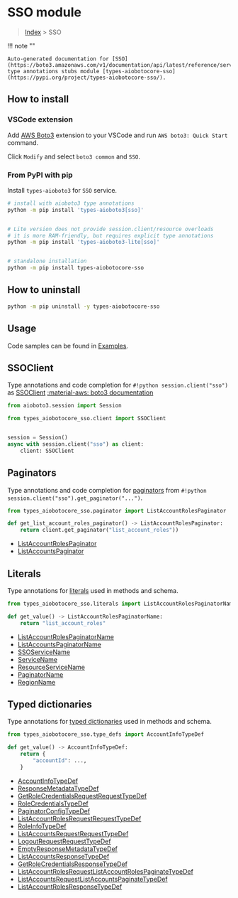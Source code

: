 # SSO module

> [Index](../README.md) > SSO


!!! note ""

    Auto-generated documentation for [SSO](https://boto3.amazonaws.com/v1/documentation/api/latest/reference/services/sso.html#SSO)
    type annotations stubs module [types-aiobotocore-sso](https://pypi.org/project/types-aiobotocore-sso/).

## How to install

### VSCode extension

Add [AWS Boto3](https://marketplace.visualstudio.com/items?itemName=Boto3typed.boto3-ide)
extension to your VSCode and run `AWS boto3: Quick Start` command.

Click `Modify` and select `boto3 common` and `SSO`.

### From PyPI with pip

Install `types-aioboto3` for `SSO` service.

```bash
# install with aioboto3 type annotations
python -m pip install 'types-aioboto3[sso]'


# Lite version does not provide session.client/resource overloads
# it is more RAM-friendly, but requires explicit type annotations
python -m pip install 'types-aioboto3-lite[sso]'


# standalone installation
python -m pip install types-aiobotocore-sso
```



## How to uninstall

```bash
python -m pip uninstall -y types-aiobotocore-sso
```

## Usage

Code samples can be found in [Examples](./usage.md).

## SSOClient

Type annotations and code completion for  `#!python session.client("sso")` as [SSOClient](./client.md)
[:material-aws: boto3 documentation](https://boto3.amazonaws.com/v1/documentation/api/latest/reference/services/sso.html#SSO.Client)

```python title="Usage example"
from aioboto3.session import Session

from types_aiobotocore_sso.client import SSOClient


session = Session()
async with session.client("sso") as client:
    client: SSOClient
```


## Paginators

Type annotations and code completion for
[paginators](./paginators.md)
from `#!python session.client("sso").get_paginator("...")`.

```python title="Usage example"
from types_aiobotocore_sso.paginator import ListAccountRolesPaginator

def get_list_account_roles_paginator() -> ListAccountRolesPaginator:
    return client.get_paginator("list_account_roles"))
```

- [ListAccountRolesPaginator](./paginators.md#listaccountrolespaginator)
- [ListAccountsPaginator](./paginators.md#listaccountspaginator)








## Literals

Type annotations for [literals](./literals.md) used in methods and schema.

```python title="Usage example"
from types_aiobotocore_sso.literals import ListAccountRolesPaginatorName

def get_value() -> ListAccountRolesPaginatorName:
    return "list_account_roles"
```

- [ListAccountRolesPaginatorName](./literals.md#listaccountrolespaginatorname)
- [ListAccountsPaginatorName](./literals.md#listaccountspaginatorname)
- [SSOServiceName](./literals.md#ssoservicename)
- [ServiceName](./literals.md#servicename)
- [ResourceServiceName](./literals.md#resourceservicename)
- [PaginatorName](./literals.md#paginatorname)
- [RegionName](./literals.md#regionname)




## Typed dictionaries

Type annotations for [typed dictionaries](./type_defs.md) used in methods and schema.

```python title="Usage example"
from types_aiobotocore_sso.type_defs import AccountInfoTypeDef

def get_value() -> AccountInfoTypeDef:
    return {
        "accountId": ...,
    }
```

- [AccountInfoTypeDef](./type_defs.md#accountinfotypedef)
- [ResponseMetadataTypeDef](./type_defs.md#responsemetadatatypedef)
- [GetRoleCredentialsRequestRequestTypeDef](./type_defs.md#getrolecredentialsrequestrequesttypedef)
- [RoleCredentialsTypeDef](./type_defs.md#rolecredentialstypedef)
- [PaginatorConfigTypeDef](./type_defs.md#paginatorconfigtypedef)
- [ListAccountRolesRequestRequestTypeDef](./type_defs.md#listaccountrolesrequestrequesttypedef)
- [RoleInfoTypeDef](./type_defs.md#roleinfotypedef)
- [ListAccountsRequestRequestTypeDef](./type_defs.md#listaccountsrequestrequesttypedef)
- [LogoutRequestRequestTypeDef](./type_defs.md#logoutrequestrequesttypedef)
- [EmptyResponseMetadataTypeDef](./type_defs.md#emptyresponsemetadatatypedef)
- [ListAccountsResponseTypeDef](./type_defs.md#listaccountsresponsetypedef)
- [GetRoleCredentialsResponseTypeDef](./type_defs.md#getrolecredentialsresponsetypedef)
- [ListAccountRolesRequestListAccountRolesPaginateTypeDef](./type_defs.md#listaccountrolesrequestlistaccountrolespaginatetypedef)
- [ListAccountsRequestListAccountsPaginateTypeDef](./type_defs.md#listaccountsrequestlistaccountspaginatetypedef)
- [ListAccountRolesResponseTypeDef](./type_defs.md#listaccountrolesresponsetypedef)

